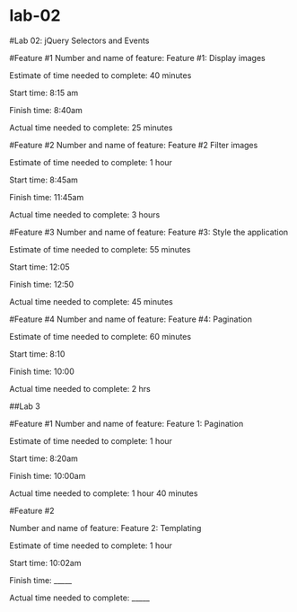 # lab-02
#Lab 02: jQuery Selectors and Events

#Feature #1
Number and name of feature: Feature #1: Display images

Estimate of time needed to complete: 40 minutes

Start time: 8:15 am

Finish time: 8:40am

Actual time needed to complete: 25 minutes

#Feature #2
Number and name of feature: Feature #2 Filter images

Estimate of time needed to complete: 1 hour

Start time: 8:45am

Finish time: 11:45am

Actual time needed to complete: 3 hours

#Feature #3
Number and name of feature: Feature #3: Style the application

Estimate of time needed to complete: 55 minutes

Start time: 12:05

Finish time: 12:50

Actual time needed to complete: 45 minutes

#Feature #4
Number and name of feature: Feature #4: Pagination

Estimate of time needed to complete: 60 minutes

Start time: 8:10

Finish time: 10:00

Actual time needed to complete: 2 hrs

##Lab 3

#Feature #1
Number and name of feature: Feature 1: Pagination

Estimate of time needed to complete: 1 hour

Start time: 8:20am

Finish time: 10:00am

Actual time needed to complete: 1 hour 40 minutes

#Feature #2

Number and name of feature: Feature 2: Templating

Estimate of time needed to complete: 1 hour

Start time: 10:02am

Finish time: _____

Actual time needed to complete: _____

